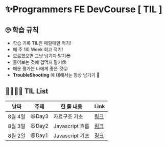 
# ✨Programmers FE DevCourse [ TIL ]

## 🙄 학습 규칙 

- 학습 기록 TIL은 매일매일 적기!
- 매 주 1회 Week 회고 적기!
- 모르겠으면 그냥 넘기지 말기😎
- 물어보는 것에 겁먹지 말기😙
- 매운 평가는 나에게 좋은 것😛
- **TroubleShooting** 에 대해서는 항상 남기기 🤔

## 👩‍💻👨‍💻 TIL List


| 날짜 | 주제  | 한 줄 내용         | Link     |
| ---- | ----- | ----------------- | -------- |
| 8월 4일 | 😃Day3 | 자료구조 기초 | [링크](https://minsgy.notion.site/Day1-ee60614570de462cbdc55aae5aeec964) |
| 8월 3일 | 😃Day2 | Javascript 흐름  | [링크](https://minsgy.notion.site/Day2-45fefd8784004ed08e4966bfc91bbcc8) |
| 8월 2일 | 😃Day1 | Javascript 기초 | [링크](https://minsgy.notion.site/Day3-682ee3d5a57e4860b7832ef136e117c3) |
